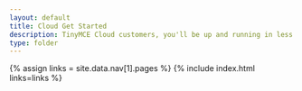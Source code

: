 ```yaml
---
layout: default
title: Cloud Get Started
description: TinyMCE Cloud customers, you'll be up and running in less than 5 minutes.
type: folder
---
```


{% assign links = site.data.nav[1].pages %}
{% include index.html links=links %}
